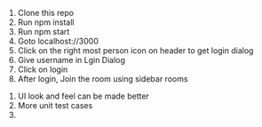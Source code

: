 <!-- How To Run Application -->
1. Clone this repo
2. Run npm install
3. Run npm start
4. Goto localhost://3000
5. Click on the right most person icon on header to get login dialog
6. Give username in Lgin Dialog
7. Click on login
8. After login, Join the room using sidebar rooms


<!-- Future Scope -->
1. UI look and feel can be made better
2. More unit test cases
3. 
